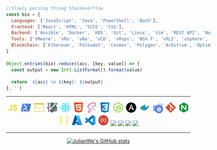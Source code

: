 <div align="center"> 
<div align="left" style="width: 560px">

  ```js

  //Slowly parsing throug Stackoverflow 
  const bio = {
    Languages: ['JavaScript', 'Java', 'PowerShell', 'Bash'],
    Frontend: ['React', 'HTML', 'SCSS', 'CSS'],
    Backend: ['Ansible', 'Docker', 'K8S', 'Git', 'Linux', 'Vim', 'REST API', 'Node.js'],
    Tools: ['VMware', 'vRo', 'vRa', 'vCD', 'vRops', 'NSX-T', 'vRLI', 'vSphere', 'Azure', 'AD', 'AWS', 'Grafana', 'InfluxDB', 'VSCode']
    Blockchain: ['Ethereum', 'Polkadot', 'Cosmos', 'Polygon', 'Arbitrum', 'Optimism', 'Filecoin', 'Akash', 'Graph', 'ENS', 'Unibright', 'Sentinel']
  }

  Object.entries(bio).reduce((acc, [key, value]) => {
    const output = new Intl.ListFormat().format(value)

    return `${acc} \n ${key}: ${output}`
  }, '')
  ```

</div>
 
<hr />




<img src="https://raw.githubusercontent.com/vscode-icons/vscode-icons/master/icons/file_type_js.svg" width="32" height="32">
<img src="https://raw.githubusercontent.com/vscode-icons/vscode-icons/master/icons/file_type_powershell.svg" width="32" height="32">
<img src="https://raw.githubusercontent.com/vscode-icons/vscode-icons/master/icons/file_type_shell.svg" width="32" height="32">
<img src="https://raw.githubusercontent.com/vscode-icons/vscode-icons/master/icons/file_type_vim.svg" width="32" height="32">
<img src="https://raw.githubusercontent.com/vscode-icons/vscode-icons/master/icons/file_type_reactjs.svg" width="32" height="32">
<img src="https://raw.githubusercontent.com/vscode-icons/vscode-icons/master/icons/file_type_html.svg" width="32" height="32">
<img src="https://raw.githubusercontent.com/vscode-icons/vscode-icons/master/icons/file_type_scss.svg" width="32" height="32">
<img src="https://raw.githubusercontent.com/vscode-icons/vscode-icons/master/icons/file_type_css.svg" width="32" height="32">
<img src="https://raw.githubusercontent.com/vscode-icons/vscode-icons/master/icons/file_type_node.svg" width="32" height="32">
<img src="https://raw.githubusercontent.com/vscode-icons/vscode-icons/master/icons/file_type_ansible.svg" width="32" height="32">
<img src="https://raw.githubusercontent.com/vscode-icons/vscode-icons/master/icons/file_type_docker.svg" width="32" height="32">
<img src="https://raw.githubusercontent.com/vscode-icons/vscode-icons/master/icons/folder_type_kubernetes.svg" width="32" height="32">
<img src="https://raw.githubusercontent.com/vscode-icons/vscode-icons/master/icons/file_type_git.svg" width="32" height="32">
<img src="https://raw.githubusercontent.com/vscode-icons/vscode-icons/master/icons/file_type_nginx.svg" width="32" height="32">
<img src="https://raw.githubusercontent.com/vscode-icons/vscode-icons/master/icons/file_type_json.svg" width="32" height="32">
<img src="https://raw.githubusercontent.com/vscode-icons/vscode-icons/master/icons/file_type_azure.svg" width="32" height="32">
<img src="https://raw.githubusercontent.com/vscode-icons/vscode-icons/master/icons/file_type_vscode.svg" width="32" height="32">
<img src="https://raw.githubusercontent.com/vscode-icons/vscode-icons/master/icons/file_type_rest.svg" width="32" height="32">
<img src = "https://img.shields.io/badge/-Chainlink-375BD2?logo=Chainlink&logoColor=fff"/></center>
<img src = "https://img.shields.io/badge/-Bitcoin-F7931A?logo=Bitcoin&logoColor=fff"/></center>
<img src = "https://img.shields.io/badge/-Ethereum-3C3C3D?logo=Ethereum&logoColor=fff"/></center>
<img src = "https://img.shields.io/badge/-Solidity-363636?logo=Solidity&logoColor=fff"/></center>

 <hr />
<div align="center"> 

   [![JulianWe's GitHub stats](https://github-readme-stats.vercel.app/api?username=JulianWe&show_icons=true&title_color=61afef&icon_color=98c379&text_color=e3e5e8&bg_color=282c34)](https://github.com/JulianWe)

</div>


